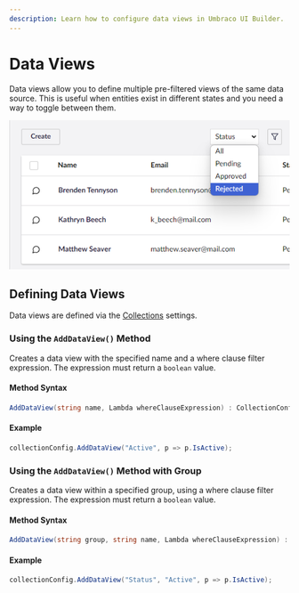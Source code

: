 ```yaml
---
description: Learn how to configure data views in Umbraco UI Builder.
---
```


# Data Views

Data views allow you to define multiple pre-filtered views of the same data source. This is useful when entities exist in different states and you need a way to toggle between them.

![Data Views](../images/data_views.png)

## Defining Data Views

Data views are defined via the [Collections](../collections/overview.md) settings.

### Using the `AddDataView()` Method

Creates a data view with the specified name and a where clause filter expression. The expression must return a `boolean` value.

#### Method Syntax

```cs
AddDataView(string name, Lambda whereClauseExpression) : CollectionConfigBuilder<TEntityType>
```

#### Example

````csharp
collectionConfig.AddDataView("Active", p => p.IsActive);
````

### Using the `AddDataView()` Method with Group

Creates a data view within a specified group, using a where clause filter expression. The expression must return a  `boolean` value.

#### Method Syntax

```cs
AddDataView(string group, string name, Lambda whereClauseExpression) : CollectionConfigBuilder<TEntityType>
```

#### Example

````csharp
collectionConfig.AddDataView("Status", "Active", p => p.IsActive);
````
